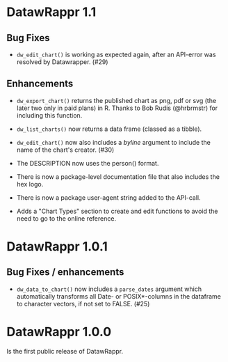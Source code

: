 # DatawRappr 1.1

## Bug Fixes

* `dw_edit_chart()` is working as expected again, after an API-error was resolved by Datawrapper. (#29)

## Enhancements

* `dw_export_chart()` returns the published chart as png, pdf or svg (the later two only in paid plans) in R. Thanks to Bob Rudis (@hrbrmstr) for including this function.

* `dw_list_charts()` now returns a data frame (classed as a tibble).

* `dw_edit_chart()` now also includes a _byline_ argument to include the name of the chart's creator. (#30)

* The DESCRIPTION now uses the person() format.

* There is now a package-level documentation file that also includes the hex logo.

* There is now a package user-agent string added to the API-call.

* Adds a "Chart Types" section to create and edit functions to avoid the need to go to the online reference.

# DatawRappr 1.0.1

## Bug Fixes / enhancements

* `dw_data_to_chart()` now includes a `parse_dates` argument which automatically transforms all Date- or POSIX*-columns in the dataframe to character vectors, if not set to FALSE. (#25)

# DatawRappr 1.0.0

Is the first public release of DatawRappr.
